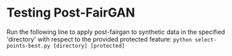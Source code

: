 # Testing Post-FairGAN
Run the following line to apply post-fairgan to synthetic data in the specified 'directory' with respect to the provided protected feature:
`python select-points-best.py [directory] [protected]`
